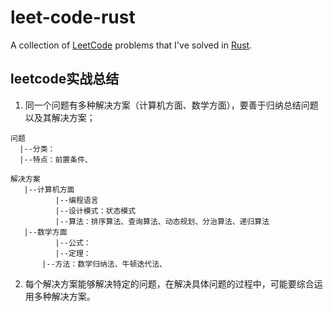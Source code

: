 # leet-code-rust
A collection of [LeetCode](https://leetcode-cn.com/) problems that I've solved in [Rust](Rust).

## leetcode实战总结 
1. 同一个问题有多种解决方案（计算机方面、数学方面），要善于归纳总结问题以及其解决方案；

```
问题  
  |--分类：
  |--特点：前置条件、
  
解决方案  
   |--计算机方面  
          |--编程语言  
          |--设计模式：状态模式  
          |--算法：排序算法、查询算法、动态规划、分治算法、递归算法  		  
   |--数学方面 
          |--公式： 
          |--定理： 
	   |--方法：数学归纳法、牛顿迭代法、
```
2. 每个解决方案能够解决特定的问题，在解决具体问题的过程中，可能要综合运用多种解决方案。

